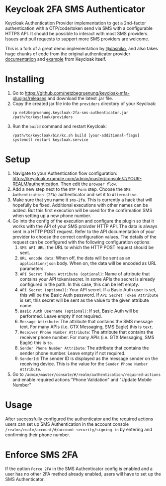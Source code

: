 # Keycloak 2FA SMS Authenticator

Keycloak Authentication Provider implementation to get a 2nd-factor authentication with a OTP/code/token send via SMS with a configurable HTTPS API.
It should be possible to interact with most SMS providers. Issues and pull requests to support more SMS providers are welcome.

This is a fork of a great demo implementation by [@dasniko](https://github.com/dasniko/keycloak-2fa-sms-authenticator), and also takes huge chunks of code
from the original authenticator provider [documentation](https://www.keycloak.org/docs/latest/server_development/index.html#_auth_spi) and [example](https://github.com/keycloak/keycloak/tree/main/examples/providers/authenticator) from Keycloak itself.

# Installing
1. Go to https://github.com/netzbegruenung/keycloak-mfa-plugins/releases and download
   the latest .jar file.
1. Copy the created jar file into the `providers` directory of your Keycloak:
   ```shell
   cp netzbegruenung.keycloak-2fa-sms-authenticator.jar /path/to/keycloak/providers
   ```
1. Run the `build` command and restart Keycloak:
   ```shell
   /path/to/keycloak/bin/kc.sh build [your-additional-flags]
   systemctl restart keycloak.service
   ```

# Setup
1. Navigate to your Authentication flow configuration: https://keycloak.example.com/admin/master/console/#/YOUR-REALM/authentication. Then edit the `Browser flow`.
1. Add a new step next to the `OTP Form` step. Choose the `SMS Authentication (2FA)` authenticator and set it to `Alternative`.
1. Make sure that you name it `sms-2fa`. This is currently a hack that will hopefully be fixed. Additional executions with other names can be added. But this first execution will be used for the confirmation SMS when setting up a new phone number.
1. Go into the config of the execution and configure the plugin so that it works with the API of your SMS proivder HTTP API. The data is always sent in a HTTP POST request. Refer to the API documentation of your provider to choose the correct configuration values. The details of the request can be configured with the following configuration options:
   1. `SMS API URL`: the URL to which the HTTP POST request should be sent.
   1. `URL encode data`: When off, the data will be sent as an `application/json` body. When on, the data will be encoded as URL parameters.
   1. `API Secret Token Attribute (optional)`: Name of attribute that contains your API token/secret. In some APIs the secret is already configured in the path. In this case, this can be left empty.
   1. `API Secret (optional)`: Your API secret. If a Basic Auth user is set, this will be the Basic Auth password. If `API Secret Token Attribute` is set, this secret will be sent as the value to the given attribute name.
   1. `Basic Auth Username (optional)`: If set, Basic Auth will be performed. Leave empty if not required.
   1. `Message Attribute`: The attribute that contains the SMS message text. For many APIs (i.e. GTX Messaging, SMS Eagle) this is `text`.
   1. `Receiver Phone Number Attribute`: The attribute that contains the receiver phone number. For many APIs (i.e. GTX Messaging, SMS Eagle) this is `to`.
   1. `Sender Phone Number Attribute`: The attribute that contains the sender phone number. Leave empty if not required.
   1. `SenderId`: The sender ID is displayed as the message sender on the receiving device. This is the value for the `Sender Phone Number Attribute`.
1. Go to `/admin/master/console/#/realm/authentication/required-actions` and enable required actions "Phone Validation" and "Update Mobile Number"

# Usage
After successfully configured the authenticator and the required actions users can set up SMS Authentication in the
account console `/realms/realm/account/#/account-security/signing-in` by entering and confirming their phone number.

# Enforce SMS 2FA
If the option `Force 2FA` in the SMS Authenticator config is enabled and a user has no other 2FA method already enabled,
users will have to set up the SMS Authenticator.

